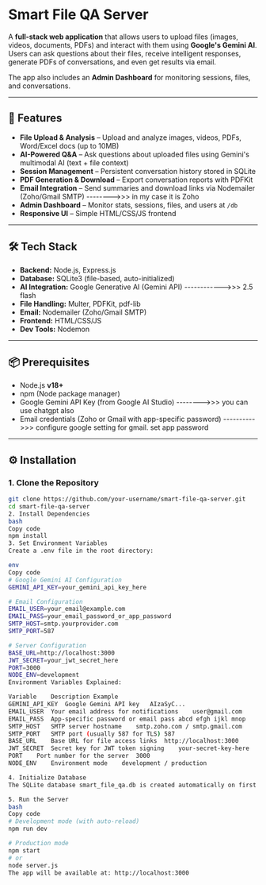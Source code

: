 # Smart File QA Server

A **full-stack web application** that allows users to upload files (images, videos, documents, PDFs) and interact with them using **Google's Gemini AI**.  
Users can ask questions about their files, receive intelligent responses, generate PDFs of conversations, and even get results via email.  

The app also includes an **Admin Dashboard** for monitoring sessions, files, and conversations.  

---

## 🚀 Features

- **File Upload & Analysis** – Upload and analyze images, videos, PDFs, Word/Excel docs (up to 10MB)  
- **AI-Powered Q&A** – Ask questions about uploaded files using Gemini's multimodal AI (text + file context)  
- **Session Management** – Persistent conversation history stored in SQLite  
- **PDF Generation & Download** – Export conversation reports with PDFKit  
- **Email Integration** – Send summaries and download links via Nodemailer (Zoho/Gmail SMTP) -------->>> in my case it is Zoho 
- **Admin Dashboard** – Monitor stats, sessions, files, and users at `/db`  
- **Responsive UI** – Simple HTML/CSS/JS frontend  

---

## 🛠 Tech Stack

- **Backend:** Node.js, Express.js  
- **Database:** SQLite3 (file-based, auto-initialized)  
- **AI Integration:** Google Generative AI (Gemini API)  ------------>>> 2.5 flash
- **File Handling:** Multer, PDFKit, pdf-lib  
- **Email:** Nodemailer (Zoho/Gmail SMTP)  
- **Frontend:** HTML/CSS/JS  
- **Dev Tools:** Nodemon  

---

## 📦 Prerequisites

- Node.js **v18+**  
- npm (Node package manager)  
- Google Gemini API Key (from Google AI Studio)  -------->>> you can use chatgpt also
- Email credentials (Zoho or Gmail with app-specific password)  ---------->>> configure google setting for gmail. set app password 

---

## ⚙️ Installation

### 1. Clone the Repository
```bash
git clone https://github.com/your-username/smart-file-qa-server.git
cd smart-file-qa-server
2. Install Dependencies
bash
Copy code
npm install
3. Set Environment Variables
Create a .env file in the root directory:

env
Copy code
# Google Gemini AI Configuration
GEMINI_API_KEY=your_gemini_api_key_here

# Email Configuration
EMAIL_USER=your_email@example.com
EMAIL_PASS=your_email_password_or_app_password
SMTP_HOST=smtp.yourprovider.com
SMTP_PORT=587

# Server Configuration
BASE_URL=http://localhost:3000
JWT_SECRET=your_jwt_secret_here
PORT=3000
NODE_ENV=development
Environment Variables Explained:

Variable	Description	Example
GEMINI_API_KEY	Google Gemini API key	AIzaSyC...
EMAIL_USER	Your email address for notifications	user@gmail.com
EMAIL_PASS	App-specific password or email pass	abcd efgh ijkl mnop
SMTP_HOST	SMTP server hostname	smtp.zoho.com / smtp.gmail.com
SMTP_PORT	SMTP port (usually 587 for TLS)	587
BASE_URL	Base URL for file access links	http://localhost:3000
JWT_SECRET	Secret key for JWT token signing	your-secret-key-here
PORT	Port number for the server	3000
NODE_ENV	Environment mode	development / production

4. Initialize Database
The SQLite database smart_file_qa.db is created automatically on first startup.

5. Run the Server
bash
Copy code
# Development mode (with auto-reload)
npm run dev

# Production mode
npm start
# or
node server.js
The app will be available at: http://localhost:3000
